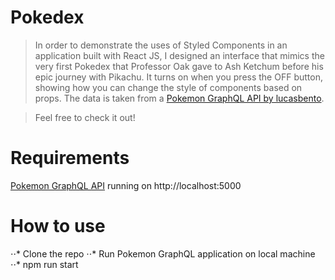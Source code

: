 # Pokedex
> In order to demonstrate the uses of Styled Components in an application built with React JS, I designed an interface that mimics the very first Pokedex that Professor Oak gave to Ash Ketchum before his epic journey with Pikachu.  It turns on when you press the OFF button, showing how you can change the style of components based on props.  The data is taken from a [Pokemon GraphQL API by lucasbento](https://github.com/lucasbento/graphql-pokemon). 

> Feel free to check it out!

# Requirements
[Pokemon GraphQL API](https://github.com/lucasbento/graphql-pokemon) running on http://localhost:5000

# How to use
⋅⋅* Clone the repo
⋅⋅* Run Pokemon GraphQL application on local machine
⋅⋅* npm run start

